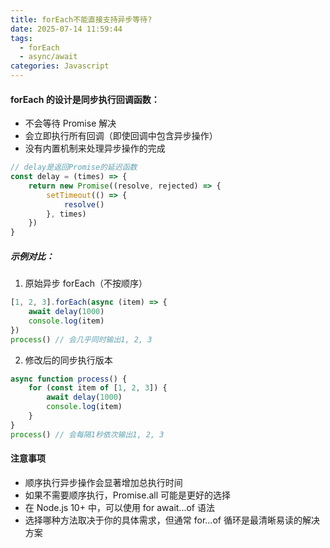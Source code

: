 ```yaml
---
title: forEach不能直接支持异步等待?
date: 2025-07-14 11:59:44
tags:
  - forEach
  - async/await
categories: Javascript
---
```


#### forEach 的设计是同步执行回调函数：

- 不会等待 Promise 解决
- 会立即执行所有回调（即使回调中包含异步操作）
- 没有内置机制来处理异步操作的完成

```javascript
// delay是返回Promise的延迟函数
const delay = (times) => {
	return new Promise((resolve, rejected) => {
		setTimeout(() => {
			resolve()
		}, times)
	})
}
```

##### 示例对比：

1. 原始异步 forEach（不按顺序）

```javascript
[1, 2, 3].forEach(async (item) => {
	await delay(1000)
	console.log(item)
})
process() // 会几乎同时输出1, 2, 3
```

2. 修改后的同步执行版本

```javascript
async function process() {
	for (const item of [1, 2, 3]) {
		await delay(1000)
		console.log(item)
	}
}
process() // 会每隔1秒依次输出1, 2, 3
```

#### 注意事项

- 顺序执行异步操作会显著增加总执行时间
- 如果不需要顺序执行，Promise.all 可能是更好的选择
- 在 Node.js 10+ 中，可以使用 for await...of 语法
- 选择哪种方法取决于你的具体需求，但通常 for...of 循环是最清晰易读的解决方案

